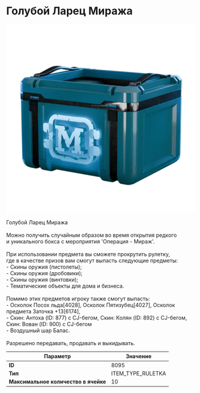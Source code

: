 # Голубой Ларец Миража

![Item Image](../img/8095.webp?raw=true)

Голубой Ларец Миража<br><br>Можно получить случайным образом во время открытия редкого<br>и уникального бокса с мероприятия 'Операция - Мираж'.<br><br>При использовании предмета вы сможете прокрутить рулетку,<br>где в качестве призов вам смогут выпасть следующие предметы:<br>- Скины оружия (пистолеты);<br>- Скины оружия (дробовики);<br>- Скины оружия (винтовки);<br>- Тематические объекты для дома и бизнеса.<br><br>Помимо этих предметов игроку также смогут выпасть: <br>- Осколок Посох льда[4028], Осколок Пятизубец[4027], Осколок предмета Заточка +13[6174], <br>- Скин: Антоха (ID: 877) с CJ-бегом, Скин: Колян (ID: 892) с CJ-бегом, Скин: Вован (ID: 900) с CJ-бегом<br>- Воздушный шар Балас.<br><br>Разрешено передавать, продавать и выкидывать.


| Параметр | Значение |
|----------|----------|
| **ID** | 8095 |
| **Тип** | ITEM_TYPE_RULETKA |
| **Максимальное количество в ячейке** | 10 |

